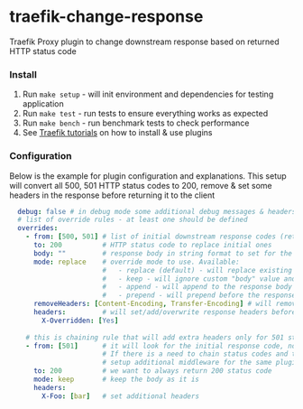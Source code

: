 # traefik-change-response
Traefik Proxy plugin to change downstream response based on returned HTTP status code

### Install
1. Run `make setup` - will init environment and dependencies for testing application
2. Run `make test` - run tests to ensure everything works as expected
3. Run `make bench` - run benchmark tests to check performance
4. See [Traefik tutorials](https://plugins.traefik.io/install) on how to install & use plugins

### Configuration
Below is the example for plugin configuration and explanations. This setup will convert all 500, 501 HTTP status codes
to 200, remove & set some headers in the response before returning it to the client
```yaml
  debug: false # in debug mode some additional debug messages & headers will be returned to the Traefik application
  # list of override rules - at least one should be defined
  overrides:
    - from: [500, 501] # list of initial downstream response codes (returned from the backend server) to match against the rule for processing
      to: 200          # HTTP status code to replace initial ones 
      body: ""         # response body in string format to set for the rule 
      mode: replace    # override mode to use. Available: 
                       #   - replace (default) - will replace existing response body with the provided contents. Static content
                       #   - keep - will ignore custom "body" value and keep the response body as it is. Headers and status code may be affected
                       #   - append - will append to the response body some extra content
                       #   - prepend - will prepend before the response body some extra content
      removeHeaders: [Content-Encoding, Transfer-Encoding] # will remove the provided headers from downstream response
      headers:         # will set/add/overwrite response headers before sending to the client. Content-Length will be ignored
        X-Overridden: [Yes]
        
    # this is chaining rule that will add extra headers only for 501 status code responses 
    - from: [501]      # it will look for the initial response code, not the replaced one by the previous rule.
                       # If there is a need to chain status codes and take into account replaced status codes one can
                       # setup additional middleware for the same plugin, but with different configuration
      to: 200          # we want to always return 200 status code
      mode: keep       # keep the body as it is
      headers:
        X-Foo: [bar]   # set additional headers
```
